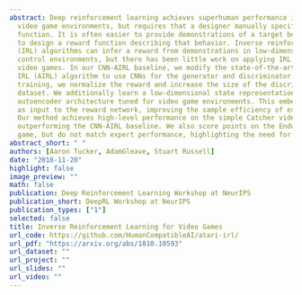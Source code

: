 ```yaml
---
abstract: Deep reinforcement learning achieves superhuman performance in a range of
  video game environments, but requires that a designer manually specify a reward
  function. It is often easier to provide demonstrations of a target behavior than
  to design a reward function describing that behavior. Inverse reinforcement learning
  (IRL) algorithms can infer a reward from demonstrations in low-dimensional continuous
  control environments, but there has been little work on applying IRL to high-dimensional
  video games. In our CNN-AIRL baseline, we modify the state-of-the-art adversarial
  IRL (AIRL) algorithm to use CNNs for the generator and discriminator. To stabilize
  training, we normalize the reward and increase the size of the discriminator training
  dataset. We additionally learn a low-dimensional state representation using a novel
  autoencoder architecture tuned for video game environments. This embedding is used
  as input to the reward network, improving the sample efficiency of expert demonstrations.
  Our method achieves high-level performance on the simple Catcher video game, substantially
  outperforming the CNN-AIRL baseline. We also score points on the Enduro Atari racing
  game, but do not match expert performance, highlighting the need for further work.
abstract_short: " "
authors: [Aaron Tucker, AdamGleave, Stuart Russell]
date: "2018-11-20"
highlight: false
image_preview: ""
math: false
publication: Deep Reinforcement Learning Workshop at NeurIPS
publication_short: DeepRL Workshop at NeurIPS
publication_types: ["1"]
selected: false
title: Inverse Reinforcement Learning for Video Games
url_code: https://github.com/HumanCompatibleAI/atari-irl/
url_pdf: "https://arxiv.org/abs/1810.10593"
url_dataset: ""
url_project: ""
url_slides: ""
url_video: ""
---
```


